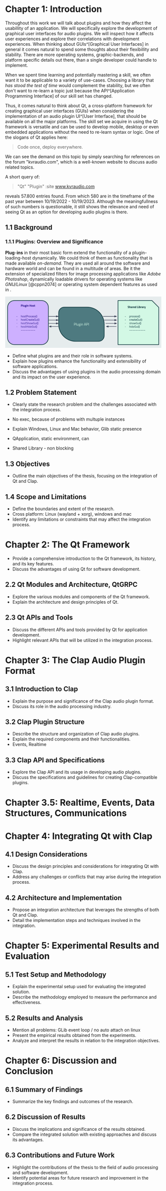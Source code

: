 # Chapter 1: Introduction

Throughout this work we will talk about plugins and how they affect the
usabillity of an application. We will specifically explore the development of
graphical user interfaces for audio plugins. We will inspect how it affects
user experiences and explore their correlations with development experiences.
When thinking about GUIs^[Graphical User Interfaces] in general it comes
natural to spend some thoughts about their flexibillity and stability. There
are more operating systems, graphic-backends, and platform specific details out
there, than a single developer could handle to implement.

When we spent time learning and potentially mastering a skill, we often want it
to be applicable to a variety of use-cases. Choosing a library that *has stood
the test of time* would complement the stability, but we often don't want to
re-learn a topic just because the API^[Application Programming Interface] of
our skill set has changed.

Thus, it comes natural to think about Qt, a cross-platform framework for
creating graphical user interfaces (GUIs) when considering the implementation
of an audio plugin UI^[User Interface], that should be available on all the
major platforms. The skill set we acquire in using the Qt framework is
versatile and can be used to develop mobile, desktop or even embedded
applications without the need to re-learn syntax or logic. One of the slogans
of Qt applies here:

> Code once, deploy everywhere.

We can see the demand on this topic by simply searching for references on the
forum "kvraudio.com", which is a well-known website to discuss audio related
topics.

A short query of:

> "Qt" "Plugin" :site www.kvraudio.com

reveals 57.800 entries found. From which 580 are in the timeframe of the past
year between 10/19/2022 - 10/19/2023. Although the meaningfullness of such
numbers is questionable, it still shows the relevance and need of seeing Qt as an
option for developing audio plugins is there.

## 1.1 Background

###  1.1.1 Plugins: Overview and Significance

**Plug**-**ins** in their most basic form extend the functionality of a
plugin-loading-host dynamically. We could think of them as functionality that
is made available *on-demand*. They are used all around the software and
hardware world and can be found in a multitude of areas. Be it the extension of
specialized filters for image processing applications like *Adobe Photoshop*,
dynamically loadable drivers for operating systems like *GNU/Linux*
[@cppn2074] or operating system dependent features as used in .

![basic plugin](images/plugin-basic.png)

- Define what plugins are and their role in software systems.
- Explain how plugins enhance the functionality and extensibility of software applications.
- Discuss the advantages of using plugins in the audio processing domain and its impact on the user experience.

## 1.2 Problem Statement

- Clearly state the research problem and the challenges associated with the integration process.

- No exec, because of problems with multuple instances
- Explain Windows, Linux and Mac behavior, Glib static presence
- QApplication, static environment, can
- Shared Library - non blocking

## 1.3 Objectives

- Outline the main objectives of the thesis, focusing on the integration of Qt and Clap.

## 1.4 Scope and Limitations

- Define the boundaries and extent of the research.
- Cross platform: Linux (wayland + xorg), windows and mac
- Identify any limitations or constraints that may affect the integration process.

# Chapter 2: The Qt Framework

- Provide a comprehensive introduction to the Qt framework, its history, and its key features.
- Discuss the advantages of using Qt for software development.

## 2.2 Qt Modules and Architecture, QtGRPC

- Explore the various modules and components of the Qt framework.
- Explain the architecture and design principles of Qt.

## 2.3 Qt APIs and Tools

- Discuss the different APIs and tools provided by Qt for application development.
- Highlight relevant APIs that will be utilized in the integration process.

# Chapter 3: The Clap Audio Plugin Format

## 3.1 Introduction to Clap

- Explain the purpose and significance of the Clap audio plugin format.
- Discuss its role in the audio processing industry.

## 3.2 Clap Plugin Structure

- Describe the structure and organization of Clap audio plugins.
- Explain the required components and their functionalities.
- Events, Realtime

## 3.3 Clap API and Specifications

- Explore the Clap API and its usage in developing audio plugins.
- Discuss the specifications and guidelines for creating Clap-compatible plugins.

# Chapter 3.5: Realtime, Events, Data Structures, Communications

# Chapter 4: Integrating Qt with Clap

## 4.1 Design Considerations

- Discuss the design principles and considerations for integrating Qt with Clap.
- Address any challenges or conflicts that may arise during the integration process.

## 4.2 Architecture and Implementation

- Propose an integration architecture that leverages the strengths of both Qt and Clap.
- Detail the implementation steps and techniques involved in the integration.

# Chapter 5: Experimental Results and Evaluation

## 5.1 Test Setup and Methodology

- Explain the experimental setup used for evaluating the integrated solution.
- Describe the methodology employed to measure the performance and effectiveness.

## 5.2 Results and Analysis

- Mention all problems: GLib event loop / no auto attach on linux
- Present the empirical results obtained from the experiments.
- Analyze and interpret the results in relation to the integration objectives.

# Chapter 6: Discussion and Conclusion

## 6.1 Summary of Findings

- Summarize the key findings and outcomes of the research.

## 6.2 Discussion of Results

- Discuss the implications and significance of the results obtained.
- Compare the integrated solution with existing approaches and discuss its advantages.

## 6.3 Contributions and Future Work

- Highlight the contributions of the thesis to the field of audio processing and software development.
- Identify potential areas for future research and improvement in the integration process.




